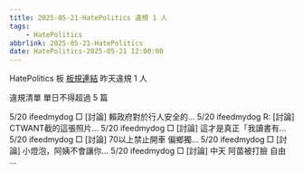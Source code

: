 ```yaml
---
title: 2025-05-21-HatePolitics 違規 1 人
tags:
    - HatePolitics
abbrlink: 2025-05-21-HatePolitics
date: HatePolitics-2025-05-21 12:00:00
---
```

HatePolitics 板 [板規連結](https://www.ptt.cc/bbs/HatePolitics/M.1617115262.A.D60.html)
昨天違規 1 人
<!-- more -->

違規清單
單日不得超過 5 篇

5/20 ifeedmydog □ [討論] 賴政府對於行人安全的…
5/20 ifeedmydog R: [討論] CTWANT截的這張照片…
5/20 ifeedmydog □ [討論] 這才是真正「我讀書有…
5/20 ifeedmydog □ [討論] 70以上禁止開車 偏鄉獨…
5/20 ifeedmydog □ [討論] 小燈泡，阿姨不會讓你…
5/20 ifeedmydog □ [討論] 中天 阿苗被打臉 自由 …